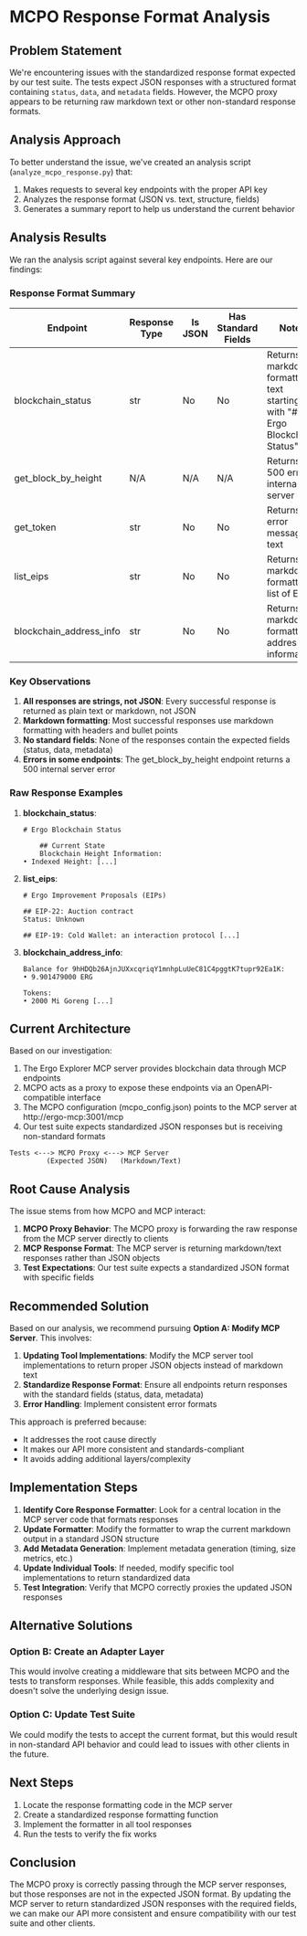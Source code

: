 # MCPO Response Format Analysis

## Problem Statement

We're encountering issues with the standardized response format expected by our test suite. The tests expect JSON responses with a structured format containing `status`, `data`, and `metadata` fields. However, the MCPO proxy appears to be returning raw markdown text or other non-standard response formats.

## Analysis Approach

To better understand the issue, we've created an analysis script (`analyze_mcpo_response.py`) that:

1. Makes requests to several key endpoints with the proper API key
2. Analyzes the response format (JSON vs. text, structure, fields)
3. Generates a summary report to help us understand the current behavior

## Analysis Results

We ran the analysis script against several key endpoints. Here are our findings:

### Response Format Summary

| Endpoint | Response Type | Is JSON | Has Standard Fields | Notes |
|----------|--------------|---------|---------------------|-------|
| blockchain_status | str | No | No | Returns markdown-formatted text starting with "# Ergo Blockchain Status" |
| get_block_by_height | N/A | N/A | N/A | Returns 500 error - internal server error |
| get_token | str | No | No | Returns error message text |
| list_eips | str | No | No | Returns markdown-formatted list of EIPs |
| blockchain_address_info | str | No | No | Returns markdown-formatted address information |

### Key Observations

1. **All responses are strings, not JSON**: Every successful response is returned as plain text or markdown, not JSON
2. **Markdown formatting**: Most successful responses use markdown formatting with headers and bullet points
3. **No standard fields**: None of the responses contain the expected fields (status, data, metadata)
4. **Errors in some endpoints**: The get_block_by_height endpoint returns a 500 internal server error

### Raw Response Examples

1. **blockchain_status**:
   ```
   # Ergo Blockchain Status

       ## Current State
       Blockchain Height Information:
   • Indexed Height: [...]
   ```

2. **list_eips**:
   ```
   # Ergo Improvement Proposals (EIPs)

   ## EIP-22: Auction contract
   Status: Unknown

   ## EIP-19: Cold Wallet: an interaction protocol [...]
   ```

3. **blockchain_address_info**:
   ```
   Balance for 9hHDQb26AjnJUXxcqriqY1mnhpLuUeC81C4pggtK7tupr92Ea1K:
   • 9.901479000 ERG

   Tokens:
   • 2000 Mi Goreng [...]
   ```

## Current Architecture

Based on our investigation:

1. The Ergo Explorer MCP server provides blockchain data through MCP endpoints
2. MCPO acts as a proxy to expose these endpoints via an OpenAPI-compatible interface
3. The MCPO configuration (mcpo_config.json) points to the MCP server at http://ergo-mcp:3001/mcp
4. Our test suite expects standardized JSON responses but is receiving non-standard formats

```
Tests <---> MCPO Proxy <---> MCP Server
         (Expected JSON)   (Markdown/Text)
```

## Root Cause Analysis

The issue stems from how MCPO and MCP interact:

1. **MCPO Proxy Behavior**: The MCPO proxy is forwarding the raw response from the MCP server directly to clients
2. **MCP Response Format**: The MCP server is returning markdown/text responses rather than JSON objects
3. **Test Expectations**: Our test suite expects a standardized JSON format with specific fields

## Recommended Solution

Based on our analysis, we recommend pursuing **Option A: Modify MCP Server**. This involves:

1. **Updating Tool Implementations**: Modify the MCP server tool implementations to return proper JSON objects instead of markdown text
2. **Standardize Response Format**: Ensure all endpoints return responses with the standard fields (status, data, metadata)
3. **Error Handling**: Implement consistent error formats

This approach is preferred because:
- It addresses the root cause directly
- It makes our API more consistent and standards-compliant
- It avoids adding additional layers/complexity

## Implementation Steps

1. **Identify Core Response Formatter**: Look for a central location in the MCP server code that formats responses
2. **Update Formatter**: Modify the formatter to wrap the current markdown output in a standard JSON structure
3. **Add Metadata Generation**: Implement metadata generation (timing, size metrics, etc.)
4. **Update Individual Tools**: If needed, modify specific tool implementations to return standardized data
5. **Test Integration**: Verify that MCPO correctly proxies the updated JSON responses

## Alternative Solutions

### Option B: Create an Adapter Layer

This would involve creating a middleware that sits between MCPO and the tests to transform responses. While feasible, this adds complexity and doesn't solve the underlying design issue.

### Option C: Update Test Suite

We could modify the tests to accept the current format, but this would result in non-standard API behavior and could lead to issues with other clients in the future.

## Next Steps

1. Locate the response formatting code in the MCP server
2. Create a standardized response formatting function
3. Implement the formatter in all tool responses
4. Run the tests to verify the fix works

## Conclusion

The MCPO proxy is correctly passing through the MCP server responses, but those responses are not in the expected JSON format. By updating the MCP server to return standardized JSON responses with the required fields, we can make our API more consistent and ensure compatibility with our test suite and other clients. 